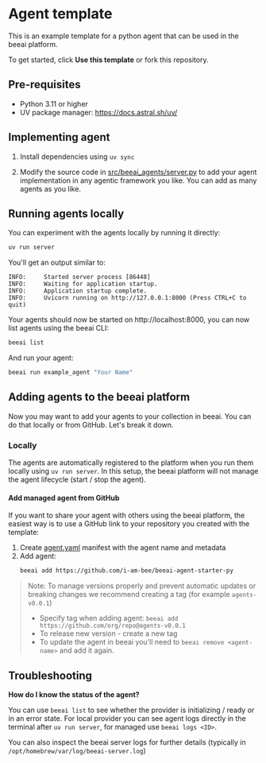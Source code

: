 # Agent template

This is an example template for a python agent that can be used in the beeai platform.

To get started, click **Use this template** or fork this repository.

## Pre-requisites

- Python 3.11 or higher
- UV package manager: https://docs.astral.sh/uv/

## Implementing agent

1. Install dependencies using `uv sync`

2. Modify the source code in [src/beeai_agents/server.py](src/beeai_agents/agent.py) to add your agent implementation
   in any agentic framework you like. You can add as many agents as you like.

## Running agents locally

You can experiment with the agents locally by running it directly:

```sh
uv run server
```

You'll get an output similar to:

```
INFO:     Started server process [86448]
INFO:     Waiting for application startup.
INFO:     Application startup complete.
INFO:     Uvicorn running on http://127.0.0.1:8000 (Press CTRL+C to quit)
```

Your agents should now be started on http://localhost:8000, you can now list agents using the beeai CLI:

```sh
beeai list
```

And run your agent:

```sh
beeai run example_agent "Your Name"
```

## Adding agents to the beeai platform

Now you may want to add your agents to your collection in beeai. You can do that locally or from GitHub.
Let's break it down.

### Locally

The agents are automatically registered to the platform when you run them locally using `uv run server`. In this
setup, the beeai platform will not manage the agent lifecycle (start / stop the agent).

#### Add managed agent from GitHub

If you want to share your agent with others using the beeai platform, the easiest way is to use a GitHub link to
your repository you created with the template:

1. Create [agent.yaml](agent.yaml) manifest with the agent name and metadata
2. Add agent:
   ```sh
   beeai add https://github.com/i-am-bee/beeai-agent-starter-py
   ```

> Note: To manage versions properly and prevent automatic updates or breaking changes we recommend creating a tag
> (for example `agents-v0.0.1`)
>   - Specify tag when adding agent: `beeai add https://github.com/org/repo@agents-v0.0.1`
>   - To release new version - create a new tag
>   - To update the agent in beeai you'll need to `beeai remove <agent-name>` and add it again.

## Troubleshooting

**How do I know the status of the agent?**

You can use `beeai list` to see whether the provider is initializing / ready or in an error state.
For local provider you can see agent logs directly in the terminal after `uv run server`, for managed use
`beeai logs <ID>`.

You can also inspect the beeai server logs for further details (typically in `/opt/homebrew/var/log/beeai-server.log`)